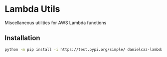 # Lambda Utils

Miscellaneous utilities for AWS Lambda functions

## Installation

```bash
python -m pip install -i https://test.pypi.org/simple/ danielcaz-lambda-utils
```
